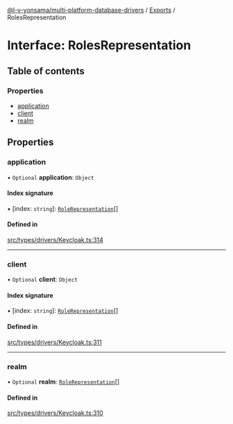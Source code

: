 [@l-v-yonsama/multi-platform-database-drivers](../README.md) / [Exports](../modules.md) / RolesRepresentation

# Interface: RolesRepresentation

## Table of contents

### Properties

- [application](RolesRepresentation.md#application)
- [client](RolesRepresentation.md#client)
- [realm](RolesRepresentation.md#realm)

## Properties

### application

• `Optional` **application**: `Object`

#### Index signature

▪ [index: `string`]: [`RoleRepresentation`](RoleRepresentation.md)[]

#### Defined in

[src/types/drivers/Keycloak.ts:314](https://github.com/l-v-yonsama/db-drivers/blob/9964f1f/src/types/drivers/Keycloak.ts#L314)

___

### client

• `Optional` **client**: `Object`

#### Index signature

▪ [index: `string`]: [`RoleRepresentation`](RoleRepresentation.md)[]

#### Defined in

[src/types/drivers/Keycloak.ts:311](https://github.com/l-v-yonsama/db-drivers/blob/9964f1f/src/types/drivers/Keycloak.ts#L311)

___

### realm

• `Optional` **realm**: [`RoleRepresentation`](RoleRepresentation.md)[]

#### Defined in

[src/types/drivers/Keycloak.ts:310](https://github.com/l-v-yonsama/db-drivers/blob/9964f1f/src/types/drivers/Keycloak.ts#L310)
